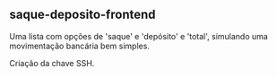 ## saque-deposito-frontend
Uma lista com opções de 'saque' e 'depósito' e 'total', simulando uma movimentação bancária bem simples.

Criação da chave SSH.
